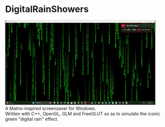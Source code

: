 # DigitalRainShowers
![DigitalRainShowers](DigitalRainShowers.gif)  
A Matrix-inspired screensaver for Windows.  
Written with C++, OpenGL, GLM and FreeGLUT so as to simulate the iconic green "digital rain" effect.  
